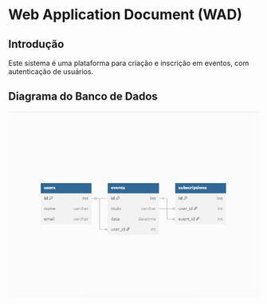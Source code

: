 # Web Application Document (WAD)

## Introdução

Este sistema é uma plataforma para criação e inscrição em eventos, com autenticação de usuários.

## Diagrama do Banco de Dados

![modelo do banco](assets/modelo-banco.png)
